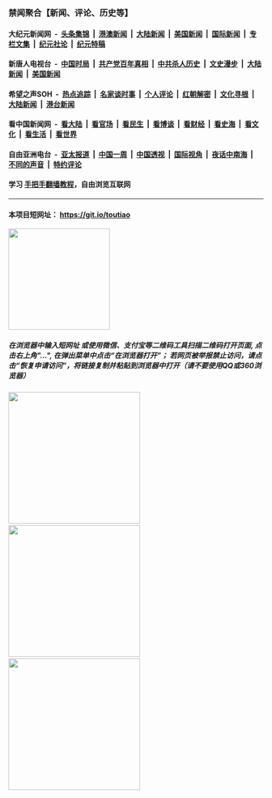 ### 禁闻聚合【新闻、评论、历史等】

#### 大纪元新闻网 &nbsp;-&nbsp; [头条集锦](indexes/E头条集锦.md?t=02051955) &nbsp;|&nbsp; [港澳新闻](indexes/E港澳新闻.md?t=02051955)  &nbsp;|&nbsp; [大陆新闻](indexes/E大陆新闻.md?t=02051955) &nbsp;|&nbsp; [美国新闻](indexes/E美国新闻.md?t=02051955) &nbsp;|&nbsp; [国际新闻](indexes/E国际新闻.md?t=02051955) &nbsp;|&nbsp; [专栏文集](indexes/E专栏文集.md?t=02051955) &nbsp;|&nbsp; [纪元社论](indexes/E纪元社论.md?t=02051955) &nbsp;|&nbsp; [纪元特稿](indexes/E纪元特稿.md?t=02051955) 

#### 新唐人电视台 &nbsp;-&nbsp; [中国时局](indexes/N中国时局.md?t=02051955) &nbsp;|&nbsp; [共产党百年真相](indexes/N共产党百年真相.md?t=02051955) &nbsp;|&nbsp; [中共杀人历史](indexes/N中共杀人历史.md?t=02051955) &nbsp;|&nbsp; [文史漫步](indexes/N文史漫步.md?t=02051955) &nbsp;|&nbsp; [大陆新闻](indexes/N大陆新闻.md?t=02051955) &nbsp;|&nbsp; [美国新闻](indexes/N美国新闻.md?t=02051955)

#### 希望之声SOH &nbsp;-&nbsp; [热点追踪](indexes/H热点追踪.md?t=02051955) &nbsp;|&nbsp; [名家谈时事](indexes/H名家谈时事.md?t=02051955) &nbsp;|&nbsp; [个人评论](indexes/H个人评论.md?t=02051955)  &nbsp;|&nbsp; [红朝解密](indexes/H红朝解密.md?t=02051955) &nbsp;|&nbsp; [文化寻根](indexes/H文化寻根.md?t=02051955) &nbsp;|&nbsp; [大陆新闻](indexes/H大陆新闻.md?t=02051955) &nbsp;|&nbsp; [港台新闻](indexes/H港台新闻.md?t=02051955)

#### 看中国新闻网 &nbsp;-&nbsp; [看大陆](indexes/S看大陆.md?t=02051955) &nbsp;|&nbsp; [看官场](indexes/S看官场.md?t=02051955) &nbsp;|&nbsp; [看民生](indexes/S看民生.md?t=02051955)  &nbsp;|&nbsp; [看博谈](indexes/S看博谈.md?t=02051955) &nbsp;|&nbsp; [看财经](indexes/S看财经.md?t=02051955) &nbsp;|&nbsp; [看史海](indexes/S看史海.md?t=02051955) &nbsp;|&nbsp; [看文化](indexes/S看文化.md?t=02051955) &nbsp;|&nbsp; [看生活](indexes/S看生活.md?t=02051955) &nbsp;|&nbsp; [看世界](indexes/S看世界.md?t=02051955)

#### 自由亚洲电台 &nbsp;-&nbsp; [亚太报道](indexes/R亚太报道.md?t=02051955) &nbsp;|&nbsp; [中国一周](indexes/R中国一周.md?t=02051955) &nbsp;|&nbsp; [中国透视](indexes/R中国透视.md?t=02051955)  &nbsp;|&nbsp; [国际视角](indexes/R国际视角.md?t=02051955) &nbsp;|&nbsp; [夜话中南海](indexes/R夜话中南海.md?t=02051955) &nbsp;|&nbsp; [不同的声音](indexes/R不同的声音.md?t=02051955) &nbsp;|&nbsp; [特约评论](indexes/R特约评论.md?t=02051955)

#### 学习 [手把手翻墙教程](https://github.com/gfw-breaker/guides/wiki)，自由浏览互联网

----

#### 本项目短网址： https://git.io/toutiao
<img src="https://raw.githubusercontent.com/gfw-breaker/banned-news/master/scripts/img/qr.png" width="200px"/>  

##### 在浏览器中输入短网址 或使用微信、支付宝等二维码工具扫描二维码打开页面, 点击右上角"...", 在弹出菜单中点击“在浏览器打开”； 若网页被举报禁止访问，请点击“恢复申请访问”，将链接复制并粘贴到浏览器中打开（请不要使用QQ或360浏览器）

<img src="https://raw.githubusercontent.com/gfw-breaker/banned-news/master/scripts/img/1.png" width="260px"/> &nbsp; <img src="https://raw.githubusercontent.com/gfw-breaker/banned-news/master/scripts/img/2.png" width="260px"/> &nbsp; <img src="https://raw.githubusercontent.com/gfw-breaker/banned-news/master/scripts/img/3.png" width="260px"/>
